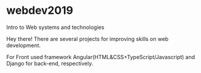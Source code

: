 # webdev2019
Intro to Web systems and technologies

Hey there! There are several projects for improving skills on web development.

For Front used framework Angular(HTML&CSS+TypeScript/Javascript) and Django for back-end, respectively.
